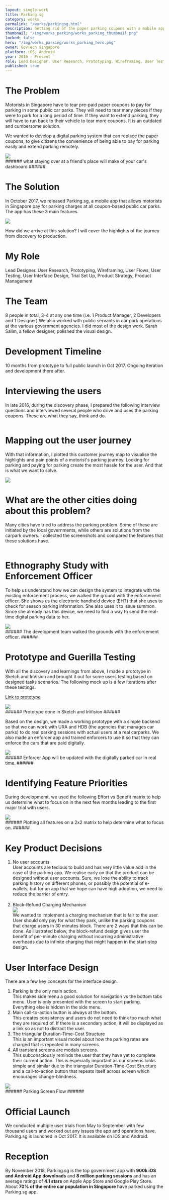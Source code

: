 ```yaml
---
layout: single-work
title: Parking.sg
category: works
permalink: "/works/parkingsg.html"
description: Getting rid of the paper parking coupons with a mobile app
thumbnail: "/img/works_parking/works_parking_thumbnail.png"
locked: false
hero: "/img/works_parking/works_parking_hero.png"
owner: GovTech Singapore
platform: iOS, Android
year: 2016 - Present
role: Lead Designer. User Research, Prototyping, Wireframing, User Testing, User Interface Design, Trial Set Up, Product Strategy, Product Management
published: true
---
```


# The Problem #
  Motorists in Singapore have to tear pre-paid paper coupons to pay for parking in some public car parks. They will need to tear many pieces if they were to park for a long period of time. If they want to extend parking, they will have to run back to their vehicle to tear more coupons. It is an outdated and cumbersome solution.

  We wanted to develop a digital parking system that can replace the paper coupons, to give citizens the convenience of being able to pay for parking easily and extend parking remotely.

  <div><img src="/img/works_parking/parking_problem.png"></div>
###### what staying over at a friend's place will make of your car's dashboard ######

# The Solution #
  In October 2017, we released Parking.sg, a mobile app that allows motorists in Singapore pay for parking charges at all coupon-based public car parks. The app has these 3 main features.

  <div><img src="/img/works_parking/parking_features.png"></div>

  How did we arrive at this solution? I will cover the highlights of the journey from discovery to production.

# My Role #
Lead Designer. User Research, Prototyping, Wireframing, User Flows, User Testing, User Interface Design, Trial Set Up, Product Strategy, Product Management

# The Team #
8 people in total, 3-4 at any one time (i.e. 1 Product Manager, 2 Developers and 1 Designer) We also worked with public servants in car park operations at the various government agencies. I did most of the design work. Sarah Salim, a fellow designer, polished the visual design.

# Development Timeline
10 months from prototype to full public launch in Oct 2017. Ongoing iteration and development there after.

# Interviewing the users #
In late 2016, during the discovery phase, I prepared the following interview questions and interviewed several people who drive and uses the parking coupons. These are what they say, think and do.

<div class="main-carousel" data-flickity='{ "freeScroll": true, "lazyLoad": true }'>
  <div class="carousel-cell"><img data-flickity-lazyload="/img/works_parking/parking_userinterviewguide.png"></div>
  <div class="carousel-cell"><img data-flickity-lazyload="/img/works_parking/parking_user1.png"></div>
  <div class="carousel-cell"><img data-flickity-lazyload="/img/works_parking/parking_user2.png"></div>
  <div class="carousel-cell"><img data-flickity-lazyload="/img/works_parking/parking_user3.png"></div>
  <div class="carousel-cell"><img data-flickity-lazyload="/img/works_parking/parking_user4.png"></div>
</div>


# Mapping out the user journey #
With that information, I plotted this customer journey map to visualise the highlights and pain points of a motorist's parking journey. Looking for parking and paying for parking create the most hassle for the user. And that is what we want to solve.
<div><img src="/img/works_parking/parking_customerjourney.png"></div>

# What are the other cities doing about this problem? #
Many cities have tried to address the parking problem. Some of these are initiated by the local governments, while others are solutions from the carpark owners. I collected the screenshots and compared the features that these solutions have.

<div class="main-carousel" data-flickity='{ "freeScroll": true, "lazyLoad": true }'>
  <div class="carousel-cell"><img data-flickity-lazyload="/img/works_parking/parking_competitiveanalysis.png"></div>
  <div class="carousel-cell"><img data-flickity-lazyload="/img/works_parking/parking_us_parker.png"></div>
  <div class="carousel-cell"><img data-flickity-lazyload="/img/works_parking/parking_uk_paybyphone.png"></div>
</div>

# Ethnography Study with Enforcement Officer #
To help us understand how we can design the system to integrate with the existing enforcement process, we walked the ground with the enforcement officer. She shows us the electronic handheld device (EHT) that she uses to check for season parking information. She also uses it to issue summon. Since she already has this device, we need to find a way to send the real-time digital parking data to her.
<div><img src="/img/works_parking/parking_ethnographystudy.png"></div>
###### The development team walked the grounds with the enforcement officer. ######

# Prototype and Guerilla Testing #
With all the discovery and learnings from above, I made a prototype in Sketch and InVision and brought it out for some users testing based on designed tasks scenarios. The following mock up is a few iterations after these testings.

[Link to prototype](https://invis.io/8PPKTB66Z2H#/221533196_Home)

<div><img style="max-width:360px;" src="/img/works_parking/parking_mockup.gif"></div>
###### Prototype done in Sketch and InVision ######

Based on the design, we made a working prototype with a simple backend so that we can work with URA and HDB (the agencies that manages car parks) to do real parking sessions with actual users at a real carparks. We also made an enforcer app and trained enforcers to use it so that they can enforce the cars that are paid digitally.
<div><img style="max-width:360px;" src="/img/works_parking/parking_enforcerapp.png"></div>
###### Enforcer App will be updated with the digitally parked car in real time. ######

# Identifying Feature Priorities #
During developmemt, we used the following Effort vs Benefit matrix to help us determine what to focus on in the next few months leading to the first major trial with users.
<div><img src="/img/works_parking/parking_featurepriority.svg"></div>
###### Plotting all features on a 2x2 matrix to help determine what to focus on. ######

# Key Product Decisions #
<ol>
  <li>No user accounts <br> User accounts are tedious to build and has very little value add in the case of the parking app. We realise early on that the product can be designed without user accounts. Sure, we lose the ability to track parking history on different phones, or possibly the potential of e-wallets, but for an app that we hope can have high adoption, we need to reduce the barrier of entry.
</li>
<br>
<li> Block-Refund Charging Mechanism <br>
<div><img src="/img/works_parking/parking_blockcharging.svg"></div>
We wanted to implement a charging mechanism that is fair to the user. User should only pay for what they park, unlike the parking coupons that charge users in 30 minutes block. There are 2 ways that this can be done. As illustrated below, the block-refund design gives user the benefit of per-minute charging without incurring administrative overheads due to infinite charging that might happen in the start-stop design.
</li>
</ol>

# User Interface Design #

There are a few key concepts for the interface design.

1. Parking is the only main action. <br> This makes side menu a good solution for navigation vs the bottom tabs menu. User is only presented with the screen to start parking. Everything else is hidden in the side menu.
2. Main call-to-action button is always at the bottom.<br> This creates consistency and users do not need to think too much what they are required of. If there is a secondary action, it will be displayed as a link so as not to distract the user.
3. The triangular Duration-Time-Cost Structure <br> This is an important visual model about how the parking rates are charged that is repeated in many screens.
4. All transient screens are modals screens. <br>  This subconsciously reminds the user that they have yet to complete their current action. This is especially important as our screens looks simple and similar due to the triangular Duration-Time-Cost Structure and a call-to-action button that repeats itself across screen which encourages change-blindness.

<div><img src="/img/works_parking/parking_flow.svg"></div>
###### Parking Screen Flow ######

# Official Launch #
We conducted multiple user trials from May to September with few thousand users and worked out any issues the app and operations have. Parking.sg is launched in Oct 2017. It is available on iOS and Android.

# Reception #
By November 2018, Parking.sg is the top government app with **900k iOS and Android App downloads** and **8 million parking sessions** and has an average ratings of **4.1 stars** on Apple App Store and Google Play Store. About **70% of the entire car population in Singapore** have parked using the Parking.sg app.
